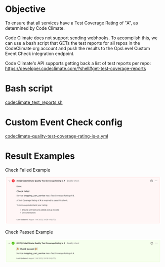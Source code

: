 # Objective

To ensure that all services have a Test Coverage Rating of "A", as determined by Code Climate.

Code Climate does not support sending webhooks.
To accomplish this, we can use a bash script that GETs the test reports for all repos in the CodeClimate org account and push the results to the OpsLevel Custom Event Check integration endpoint.

Code Climate's API supports getting back a list of test reports per repo: https://developer.codeclimate.com/?shell#get-test-coverage-reports

# Bash script

[codeclimate_test_reports.sh](codeclimate_test_reports.sh)

# Custom Event Check config

[codeclimate-quality-test-coverage-rating-is-a.yml](codeclimate-quality-test-coverage-rating-is-a.yml)

# Result Examples

Check Failed Example

![Check Failed Example Image](fail_message.png)

Check Passed Example

![Check Passed Example Image](pass_message.png)
